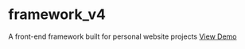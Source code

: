 # framework_v4
A front-end framework built for personal website projects
[View Demo](https://kccnma.github.io/framework_v3/)